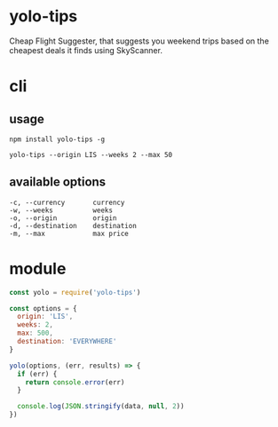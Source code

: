 yolo-tips
===

Cheap Flight Suggester, that suggests you weekend trips based on the cheapest deals it finds using SkyScanner.


# cli

## usage

```
npm install yolo-tips -g

yolo-tips --origin LIS --weeks 2 --max 50
```

## available options

```
-c, --currency       currency
-w, --weeks          weeks
-o, --origin         origin
-d, --destination    destination
-m, --max            max price
```


# module

```javascript
const yolo = require('yolo-tips')

const options = {
  origin: 'LIS',
  weeks: 2,
  max: 500,
  destination: 'EVERYWHERE'
}

yolo(options, (err, results) => {
  if (err) {
    return console.error(err)
  }

  console.log(JSON.stringify(data, null, 2))
})
```
